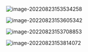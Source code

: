 ![image-20220823153534258](C:\Users\杨志伟\AppData\Roaming\Typora\typora-user-images\image-20220823153534258.png)



![image-20220823153605342](C:\Users\杨志伟\AppData\Roaming\Typora\typora-user-images\image-20220823153605342.png)

![image-20220823153708853](C:\Users\杨志伟\AppData\Roaming\Typora\typora-user-images\image-20220823153708853.png)



![image-20220823153814072](C:\Users\杨志伟\AppData\Roaming\Typora\typora-user-images\image-20220823153814072.png)